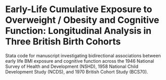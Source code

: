 # Early-Life Cumulative Exposure to Overweight / Obesity and Cognitive Function: Longitudinal Analysis in Three British Birth Cohorts

Stata code for manuscript investigating bidirectional associations between early life BMI exposure and cognitive function across the 1946 National Survey of Health and Development (NSHD), 1958 National Child Development Study (NCDS), and 1970 British Cohort Study (BCS70). 
